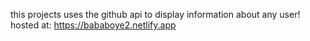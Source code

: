 this projects uses the github api to display information about any user!
hosted at: https://bababoye2.netlify.app
